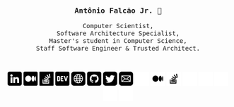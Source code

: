 <div align='center'>

<h3><samp><strong>Antônio Falcão Jr.</strong> 👋 </samp></h3>

<p> <samp>Computer Scientist, <br> Software Architecture Specialist, <br> Master's student in Computer Science, <br> Staff Software Engineer & Trusted Architect. </samp></p>

<br>

[![](img/linkedin.png)](https://br.linkedin.com/#gh-light-mode-only)
[![](img/medium.png)](https://antoniofalcaojr.medium.com/#gh-light-mode-only)
[![](img/stackoverflow.png)](https://stackoverflow.com/story/antoniofalcao/#gh-light-mode-only)
[![](img/dev.png)](https://dev.to/antoniofalcao/#gh-light-mode-only)
[![](img/web.png)](https://antoniofalcao.github.io/#gh-light-mode-only)
[![](img/github.png)](https://github.com/AntonioFalcao/#gh-light-mode-only)
[![](img/twitter.png)](https://twitter.com/AntonioFalcaoJr/#gh-light-mode-only)
[![](img/mail.png)](mailto:arfj@edu.univali.br/#gh-light-mode-only)
[![](img/linkedin-light.png)](https://br.linkedin.com/#gh-dark-mode-only)
[![](img/medium-light.png)](https://antoniofalcaojr.medium.com/#gh-dark-mode-only)
[![](img/stackoverflow-light.png)](https://stackoverflow.com/story/antoniofalcao/#gh-dark-mode-only)
[![](img/dev-light.png)](https://dev.to/antoniofalcao/#gh-dark-mode-only)
[![](img/web-light.png)](https://antoniofalcao.github.io/#gh-dark-mode-only)
[![](img/github-light.png)](https://github.com/AntonioFalcao/#gh-dark-mode-only)
[![](img/twitter-light.png)](https://twitter.com/AntonioFalcaoJr/#gh-dark-mode-only)
[![](img/mail-light.png)](mailto:arfj@edu.univali.br/#gh-dark-mode-only)

</div>
